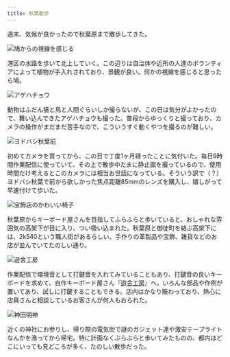 ```yaml
---
title: 秋葉散歩
---
```

週末、気候が良かったので秋葉原まで散歩してきた。

![](https://lh3.googleusercontent.com/u3R_1OKw9nE6kQnjfXhdg01vWQ3P_OW9QLACbojs3QZUKnuYRlwk61UH5uTrzn6HNecVJssfS9fjm4A76zGQTXK7jBaUnpSZ1OvnEZjLZhu9j7efo1S4rFmjyNFo9g-NZwtCaiQojUFuMrvypFy4bn0 "鳩からの視線を感じる")

港区の水路を歩いて北上していく。この辺りは自治体や近所の人達のボランティアによって植物が手入れされており、景観が良い。何かの視線を感じると思ったら鳩。

![](https://lh4.googleusercontent.com/znRt50VwEjdRBr14PaKWIYm4T6mwPbwjaQsWIwURsiZIMKnDvqqp0K8na8Er_9MapegEQcX0ITtZby4O1w45BTV1fcRnUZ1N-d4TnDODgfFNABrnsSKcBujHOV8Z-Be8kdVohykZm2FuCMIMODGW-10 "アゲハチョウ")

動物はふだん猫と鳥と人間ぐらいしか撮らないが、この日は気分がよかったので、舞い込んできたアゲハチョウも撮った。普段からゆっくりと撮っており、カメラの操作がまだまだ苦手なので、こういうすぐ動くやつを撮るのが難しい。

![](https://lh5.googleusercontent.com/91ennBcxVbFdzxc0Sl56D1VLoD6k51GHzRlYVL2ysC22nzR1lyhip0slh6X0rHl7pobo1uOwPzb9WEcLkeDI-WTFg6sRdjqvn89Pwysh33FxtIcL-RNlRv9jRvNhBuIOjANObaLB_8oRWhL5GPyjyQ0 "ヨドバシ秋葉前")

初めてカメラを買ってから、この日で丁度1ヶ月経ったことに気付いた。毎日9時間作業配信に使っていて、その上で散歩中たまに静止画を撮っているので、使用時間だけ考えるとこのカメラには相当お世話になっている。そういう訳で（？）ヨドバシ秋葉で前から欲しかった焦点距離85mmのレンズを購入し、嬉しがって早速付けて歩いた。

![](https://lh6.googleusercontent.com/oq2ru4vsg66CSUZbRooyUlqoTsVxsGFZJKNjznS0jJuedj9RKDVvQgMMoODNwDI5PEzN4zJ4Hq5bJkWQ5nspT-y0IMBBTOtUnZSi33A2XHy5Ed8Y_23L386Pmhbnvd3Mi3ic8eIg5Uqrj87it9SBQbg "宝飾店のかわいい椅子")

秋葉原からキーボード屋さんを目指してふらふらと歩いていると、おしゃれな雰囲気の高架下が目に入り、つい吸い込まれた。秋葉原と御徒町を結ぶ高架下には、2k540という職人街があるらしい。手作りの革製品や宝飾、雑貨などのお店が並んでいてたのしい通り。

![](https://lh5.googleusercontent.com/IofTHKhSy9A5AgT9va_7lqNAKRq3miyKafgQ8YhGeiPRGr-UzaN1rVQXHuTGmeXMdkfzwAKWqJ6OI52-Ffjq140OVWMsWDZptXpEwX9C2EkIdhQjUV4kziQ6PZIH_giAL617kVCkX3W_caLMRTAvxtk "遊舎工房")

作業配信で環境音として打鍵音を入れてみていることもあり、打鍵音の良いキーボードを求めて、自作キーボード屋さん『[遊舎工房](https://yushakobo.jp/)』へ。いろんな部品や作例が置いてあり、試しに打鍵することもできる。店内はかなり賑わっており、熱心に店員さんと相談しているお客さんが何人もおられた。

![](https://lh6.googleusercontent.com/vHqmfbXyXR-3udoy3Oal5Go2Y2vcnv2JScAT2PNxlbUld-H18Wyi_tHGgDVyuOTZgpNhPPN7DNDqp7KQXSj4hyvHP69vkosQOLATz27JsRIipoFzqcnYKSp3Rg6iD0Z133TwvgrtHUP9apGdF_JsZxI "神田明神")

近くの神社にお参りし、帰り際の電気街で謎のガジェット達や激安テープライトなんかを漁ってから帰宅。特に計画なくぶらぶらと歩いてみたものの、都内はどこにいっても見どころが多く、たのしい散歩だった。
